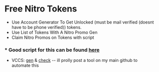 # Free Nitro Tokens
- Use Account Generator To Get Unlocked (must be mail verified (doesnt have to be phone verified)) tokens.
- Use List of Tokens With A Nitro Promo Gen
- Claim Nitro Promos on Tokens with script


### * Good script for this can be found [here](https://github.com/Aran404)
* VCCS: [gen](https://bestccgen.com/namso-ccgen) & [check](https://www.mrchecker.net/card-checker//ccn2/)
-- ill prolly post a tool on my main github to automate this
